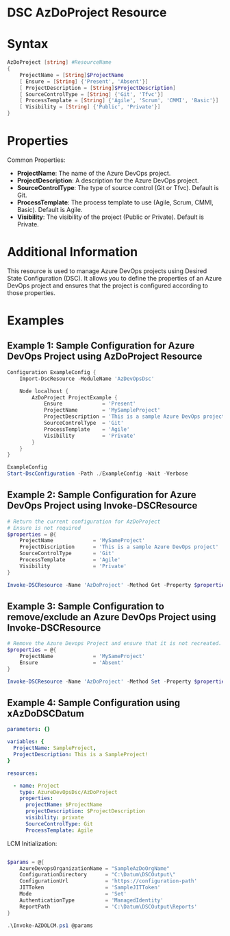 # DSC AzDoProject Resource

# Syntax

``` PowerShell
AzDoProject [string] #ResourceName
{
    ProjectName = [String]$ProjectName
    [ Ensure = [String] {'Present', 'Absent'}]
    [ ProjectDescription = [String]$ProjectDescription]
    [ SourceControlType = [String] {'Git', 'Tfvc'}]
    [ ProcessTemplate = [String] {'Agile', 'Scrum', 'CMMI', 'Basic'}]
    [ Visibility = [String] {'Public', 'Private'}]
}
```

# Properties

Common Properties:

- __ProjectName__: The name of the Azure DevOps project.
- __ProjectDescription__: A description for the Azure DevOps project.
- __SourceControlType__: The type of source control (Git or Tfvc). Default is Git.
- __ProcessTemplate__: The process template to use (Agile, Scrum, CMMI, Basic). Default is Agile.
- __Visibility__: The visibility of the project (Public or Private). Default is Private.

# Additional Information

This resource is used to manage Azure DevOps projects using Desired State Configuration (DSC).
It allows you to define the properties of an Azure DevOps project and ensures that the project is configured according to those properties.

# Examples

## Example 1: Sample Configuration for Azure DevOps Project using AzDoProject Resource

``` PowerShell
Configuration ExampleConfig {
    Import-DscResource -ModuleName 'AzDevOpsDsc'

    Node localhost {
        AzDoProject ProjectExample {
            Ensure             = 'Present'
            ProjectName        = 'MySampleProject'
            ProjectDescription = 'This is a sample Azure DevOps project.'
            SourceControlType  = 'Git'
            ProcessTemplate    = 'Agile'
            Visibility         = 'Private'
        }
    }
}

ExampleConfig
Start-DscConfiguration -Path ./ExampleConfig -Wait -Verbose

```

## Example 2: Sample Configuration for Azure DevOps Project using Invoke-DSCResource

``` PowerShell
# Return the current configuration for AzDoProject
# Ensure is not required
$properties = @{
    ProjectName             = 'MySameProject'
    ProjectDiscription      = 'This is a sample Azure DevOps project'
    SourceControlType       = 'Git'
    ProcessTemplate         = 'Agile'
    Visibility              = 'Private'
}

Invoke-DSCResource -Name 'AzDoProject' -Method Get -Property $properties -ModuleName 'AzureDevOpsDsc'
```

## Example 3: Sample Configuration to remove/exclude an Azure DevOps Project using Invoke-DSCResource

``` PowerShell
# Remove the Azure Devops Project and ensure that it is not recreated.
$properties = @{
    ProjectName             = 'MySameProject'
    Ensure                  = 'Absent'
}

Invoke-DSCResource -Name 'AzDoProject' -Method Set -Property $properties -ModuleName 'AzureDevOpsDsc'
```

## Example 4: Sample Configuration using xAzDoDSCDatum

``` YAML
parameters: {}

variables: {
  ProjectName: SampleProject,
  ProjectDescription: This is a SampleProject!   
}

resources:

  - name: Project
    type: AzureDevOpsDsc/AzDoProject
    properties:
      projectName: $ProjectName
      projectDescription: $ProjectDescription
      visibility: private
      SourceControlType: Git
      ProcessTemplate: Agile
```

LCM Initialization:

``` PowerShell

$params = @{
    AzureDevopsOrganizationName = "SampleAzDoOrgName"
    ConfigurationDirectory      = "C:\Datum\DSCOutput\"
    ConfigurationUrl            = 'https://configuration-path'
    JITToken                    = 'SampleJITToken'
    Mode                        = 'Set'
    AuthenticationType          = 'ManagedIdentity'
    ReportPath                  = 'C:\Datum\DSCOutput\Reports'
}

.\Invoke-AZDOLCM.ps1 @params

```
